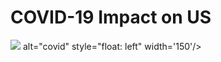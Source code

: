 # COVID-19 Impact on US

<img src="https://www.google.com/url?sa=i&url=https%3A%2F%2Fwww.nhpr.org%2Fpost%2Fcoronavirus-update-one-more-death-26-new-covid-19-cases-nh&psig=AOvVaw0u8ooyERdMDbqU8RnQMC-P&ust=1597725291434000&source=images&cd=vfe&ved=0CAIQjRxqFwoTCOCh0OW0oesCFQAAAAAdAAAAABAG">
     alt="covid"
     style="float: left" width='150'/>
